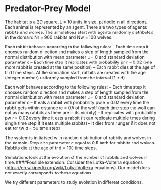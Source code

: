 # Predator-Prey Model
The habitat is a 2D square, L = 10 units in size, periodic in all directions.
Each animal is represented by an agent. There are two types of agents: rabbits and wolves.
The simulations start with agents randomly distributed in the domain: Nr = 900 rabbits and Nw = 100 wolves.

Each rabbit behaves according to the following rules:
– Each time step it chooses random direction and makes a step of length sampled from the normal distribution with mean parameter µ = 0 and standard deviation parameter σ 
– Each time step it replicates with probability pr r = 0.02 (one more rabbit is created at the same position) 
– Each rabbit dies at the age of tr d time steps. At the simulation start, rabbits are created with the age (integer number) uniformly sampled from the interval [1,tr d).

Each wolf behaves according to the following rules:
– Each time step it chooses random direction and makes a step of length sampled from the normal distribution with mean parameter µ = 0 and standard deviation parameter σ 
– It eats a rabbit with probability pw e = 0.02 every time the rabbit gets within distance rc = 0.5 of the wolf (each time step the wolf can eat as many rabbits as there are in its vicinity) 
– It replicates with probability pw r = 0.02 every time it eats a rabbit (it can replicate multiple times during single time step if it eats multiple rabbits) 
– It dies from hunger if it does not eat for tw d = 50 time steps

The system is initialised with random distribution of rabbits and wolves in the domain. Step size parameter σ equal to 0.5 both for rabbits and wolves. Rabbits die at the age of tr d = 100 time steps. 

Simulations look at the evolution of the number of rabbits and wolves in time. 
####Possible extension: Consider the Lotka-Volterra equations (https://en.wikipedia.org/wiki/Lotka-Volterra equations). Our model does not exactly corresponds to these equations.

We try different parameters to study evolution in different conditions.
